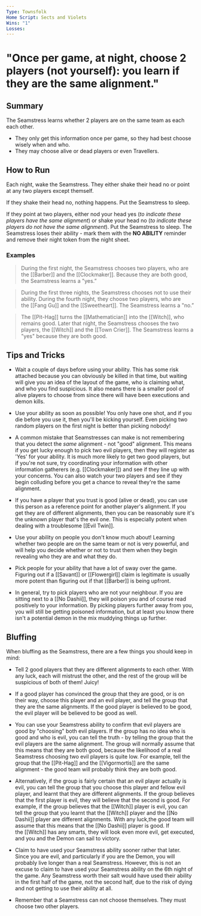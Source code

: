 ```yaml
---
Type: Townsfolk
Home Script: Sects and Violets
Wins: "1"
Losses:
---
```

# "Once per game, at night, choose 2 players (not yourself): you learn if they are the same alignment."

## Summary
The Seamstress learns whether 2 players are on the same team as each each other.

- They only get this information once per game, so they had best choose wisely when and who.
- They may choose alive or dead players or even Travellers.
## How to Run
Each night, wake the Seamstress. They either shake their head no or point at any two players except themself.

If they shake their head no, nothing happens. Put the Seamstress to sleep.

If they point at two players, either nod your head yes (_to indicate these players have the same alignment_) or shake your head no (_to indicate these players do not have the same alignment_). Put the Seamstress to sleep. The Seamstress loses their ability - mark them with the **NO ABILITY** reminder and remove their night token from the night sheet.
### Examples
>During the first night, the Seamstress chooses two players, who are the [[Barber]] and the [[Clockmaker]]. Because they are both good, the Seamstress learns a "yes.”

>During the first three nights, the Seamstress chooses not to use their ability. During the fourth night, they choose two players, who are the [[Fang Gu]] and the [[Sweetheart]]. The Seamstress learns a "no.”

>The [[Pit-Hag]] turns the [[Mathematician]] into the [[Witch]], who remains good. Later that night, the Seamstress chooses the two players, the [[Witch]] and the [[Town Crier]]. The Seamstress learns a "yes" because they are both good.
## Tips and Tricks
- Wait a couple of days before using your ability. This has some risk attached because you can obviously be killed in that time, but waiting will give you an idea of the layout of the game, who is claiming what, and who you find suspicious. It also means there is a smaller pool of alive players to choose from since there will have been executions and demon kills.

- Use your ability as soon as possible! You only have one shot, and if you die before you use it, then you'll be kicking yourself. Even picking two random players on the first night is better than picking nobody!

- A common mistake that Seamstresses can make is not remembering that you detect the _same_ alignment - not "good" alignment. This means if you get lucky enough to pick two evil players, then they will register as 'Yes' for your ability. It is much more likely to get two good players, but if you're not sure, try coordinating your information with other information gatherers (e.g. [[Clockmaker]]) and see if they line up with your concerns. You can also watch your two players and see if they begin colluding before you get a chance to reveal they're the same alignment.

- If you have a player that you trust is good (alive or dead), you can use this person as a reference point for another player's alignment. If you get they are of different alignments, then you can be reasonably sure it's the unknown player that's the evil one. This is especially potent when dealing with a troublesome [[Evil Twin]].

- Use your ability on people you don't know much about! Learning whether two people are on the same team or not is very powerful, and will help you decide whether or not to trust them when they begin revealing who they are and what they do.

- Pick people for your ability that have a lot of sway over the game. Figuring out if a [[Savant]] or [[Flowergirl]] claim is legitimate is usually more potent than figuring out if that [[Barber]] is being upfront.

- In general, try to pick players who are not your neighbour. If you are sitting next to a [[No Dashii]], they will poison you and of course read positively to your information. By picking players further away from you, you will still be getting poisoned information, but at least you know there isn't a potential demon in the mix muddying things up further.
## Bluffing
When bluffing as the Seamstress, there are a few things you should keep in mind:

- Tell 2 good players that they are different alignments to each other. With any luck, each will mistrust the other, and the rest of the group will be suspicious of both of them! Juicy!

- If a good player has convinced the group that they are good, or is on their way, choose this player and an evil player, and tell the group that they are the same alignments. If the good player is believed to be good, the evil player will be believed to be good as well.

- You can use your Seamstress ability to confirm that evil players are good by "choosing" both evil players. If the group has no idea who is good and who is evil, you can tell the truth - by telling the group that the evil players are the same alignment. The group will normally assume that this means that they are both good, because the likelihood of a real Seamstress choosing two evil players is quite low. For example, tell the group that the [[Pit-Hag]] and the [[Vigormortis]] are the same alignment - the good team will probably think they are both good.

- Alternatively, if the group is fairly certain that an evil player actually is evil, you can tell the group that you choose this player and fellow evil player, and learnt that they are different alignments. If the group believes that the first player is evil, they will believe that the second is good. For example, if the group believes that the [[Witch]] player is evil, you can tell the group that you learnt that the [[Witch]] player and the [[No Dashii]] player are different alignments. With any luck,the good team will assume that this means that the [[No Dashii]] player is good. If the [[Witch]] has any smarts, they will look even more evil, get executed, and you and the Demon can sail to victory.

- Claim to have used your Seamstress ability sooner rather that later. Since you are evil, and particularly if you are the Demon, you will probably live longer than a real Seamstress. However, this is not an excuse to claim to have used your Seamstress ability on the 6th night of the game. Any Seamstress worth their salt would have used their ability in the first half of the game, not the second half, due to the risk of dying and not getting to use their ability at all.

- Remember that a Seamstress can not choose themselves. They must choose two other players.

